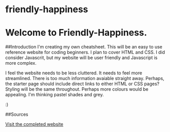 # friendly-happiness

# Welcome to Friendly-Happiness. 

##Introduction
I'm creating my own cheatsheet. This will be an easy to use reference website for coding beginners.
I plan to cover HTML and CSS. I did consider Javascrit, but my website will be user friendly and Javascript is more complex. 

I feel the website needs to be less cluttered. It needs to feel more streamlined. There is too much information avaiable straight away. 
Perhaps, the starter page should include direct links to either HTML or CSS pages? 
Styling will be the same throughout. Perhaps more colours would be appealing. I'm thinking pastel shades and grey. 

:)

##Sources

[Visit the completed website](https://scrumpyflea.github.io/friendly-happiness/)
